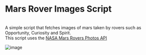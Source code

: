 # Mars Rover Images Script
<br/>
A simple script that fetches images of mars taken by rovers such as Opportunity, Curiosity and Spirit. <br/>
This script uses the <a href="https://api.nasa.gov"> NASA Mars Rovers Photos API <a/>

  ![image](https://user-images.githubusercontent.com/61009672/169773286-85cb4fa4-b0de-444f-ae01-62dd8dc3ba9a.png)
